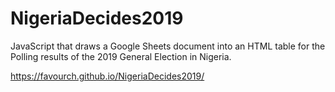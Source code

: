 # NigeriaDecides2019
JavaScript that draws a Google Sheets document into an HTML table for the Polling results of the 2019 General Election in Nigeria.

https://favourch.github.io/NigeriaDecides2019/
